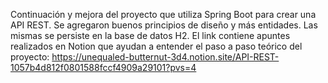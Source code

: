 Continuación y mejora del proyecto que utiliza Spring Boot para crear una API REST. Se agregaron buenos principios de diseño y más entidades. Las mismas se persiste en la base de datos H2. El link contiene apuntes realizados en Notion que ayudan a entender el paso a paso teórico del proyecto: https://unequaled-butternut-3d4.notion.site/API-REST-1057b4d812f0801588fccf4909a29101?pvs=4  
